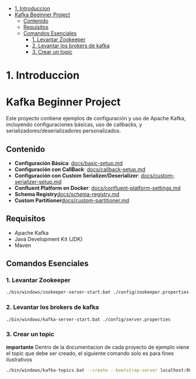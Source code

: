 

- [1. Introduccion](#1-introduccion)
- [Kafka Beginner Project](#kafka-beginner-project)
  - [Contenido](#contenido)
  - [Requisitos](#requisitos)
  - [Comandos Esenciales](#comandos-esenciales)
    - [1. Levantar Zookeeper](#1-levantar-zookeeper)
    - [2. Levantar los brokers de kafka](#2-levantar-los-brokers-de-kafka)
    - [3. Crear un topic](#3-crear-un-topic)



# 1. Introduccion

# Kafka Beginner Project

Este proyecto contiene ejemplos de configuración y uso de Apache Kafka, incluyendo configuraciones básicas, uso de callbacks, y serializadores/deserializadores personalizados.

## Contenido

- **Configuración Básica**: [docs/basic-setup.md](docs/basic-setup.md)
- **Configuración con CallBack**: [docs/callback-setup.md](docs/callback-setup.md)
- **Configuración con Custom Serializer/Deserializer**: [docs/custom-serializer-setup.md](docs/custom-serializer-setup.md)
- **Confluent Platform en Docker**: [docs/confluent-platform-settings.md](docs/confluent-platform-settings.md)
- **Schema Registry**[docs/schema-registry.md](docs/schema-registry.md)
- **Custom Partitioner**[docs/custom-partitioner.md](docs/custom-partitioner.md)

## Requisitos

- Apache Kafka
- Java Development Kit (JDK)
- Maven

## Comandos Esenciales

### 1. Levantar Zookeeper

```bash
./bin/windows/zookeeper-server-start.bat ./config/zookeeper.properties
```

### 2. Levantar los brokers de kafka

```bash
./bin/windows/kafka-server-start.bat ./config/server.properties
```

### 3. Crear un topic

**importante** 
Dentro de la documentacion de cada proyecto de ejemplo viene el topic que debe ser creado, el siguiente comando solo es para fines ilustrativos

```bash
./bin/windows/kafka-topics.bat --create --bootstrap-server localhost:9092 --replication-factor 1 --partitions 2 --topic <TopicName>
```

